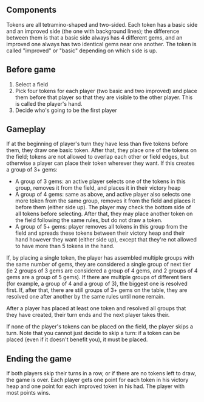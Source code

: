 ## Components

Tokens are all tetramino-shaped and two-sided. Each token has a basic side and
an improved side (the one with background lines); the difference between them is
that a basic side always has 4 different gems, and an improved one always has
two identical gems near one another. The token is called "improved" or "basic"
depending on which side is up.

## Before game

1. Select a field
2. Pick four tokens for each player (two basic and two improved) and place them
before that player so that they are visible to the other player. This is called
the player's hand.
3. Decide who's going to be the first player

## Gameplay

If at the beginning of player's turn they have less than five tokens before
them, they draw one basic token. After that, they place one of the tokens on
the field; tokens are not allowed to overlap each other or field edges, but
otherwise a player can place their token wherever they want. If this creates a
group of 3+ gems:

* A group of 3 gems: an active player selects one of the tokens in this group,
removes it from the field, and places it in their victory heap
* A group of 4 gems: same as above, and active player also selects one more
token from the same group, removes it from the field and places it before them
(either side up). The player may check the bottom side of all tokens before
selecting. After that, they may place another token on the field following the
same rules, but do not draw a token.
* A group of 5+ gems: player removes all tokens in this group from the field
and spreads these tokens between their victory heap and their hand however they
want (either side up), except that they're not allowed to have more than 5
tokens in the hand.

If, by placing a single token, the player has assembled multiple groups with
the same number of gems, they are considered a single group of next tier (ie
2 groups of 3 gems are considered a group of 4 gems, and 2 groups of 4 gems
are a group of 5 gems). If there are multiple groups of different tiers (for
example, a group of 4 and a group of 3), the biggest one is resolved first.
If, after that, there are still groups of 3+ gems on the table, they are
resolved one after another by the same rules until none remain.

After a player has placed at least one token and resolved all groups that they
have created, their turn ends and the next player takes their.

If none of the player's tokens can be placed on the field, the player skips a
turn. Note that you cannot just decide to skip a turn: if a token can be placed
(even if it doesn't benefit you), it must be placed.


## Ending the game

If both players skip their turns in a row, or if there are no tokens left to
draw, the game is over. Each player gets one point for each token in his victory
heap and one point for each improved token in his had. The player with most
points wins.